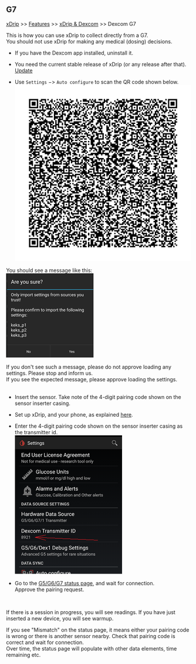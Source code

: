 ## G7
[xDrip](../../README.md) >> [Features](../Features_page.md) >> [xDrip & Dexcom](../Dexcom_page.md) >> Dexcom G7  
  
This is how you can use xDrip to collect directly from a G7.  
You should not use xDrip for making any medical (dosing) decisions.  
  
- If you have the Dexcom app installed, uninstall it.  
  
- You need the current stable release of xDrip (or any release after that).  [Update](../Updates.md)  
  
- Use `Settings` &#8722;> `Auto configure` to scan the QR code shown below.  
![](./images/G7_keks_QR.png)  
  
You should see a message like this:  
![](./images/keks_QR_confirm.png)  
  
If you don't see such a message, please do not approve loading any settings.  Please stop and inform us.  
If you see the expected message, please approve loading the settings.  
<br/>  
  
- Insert the sensor.  Take note of the 4-digit pairing code shown on the sensor inserter casing.  
  
- Set up xDrip, and your phone, as explained [here](../G6-Recommended-Settings.md).  
  
- Enter the 4-digit pairing code shown on the sensor inserter casing as the transmitter id.  
![](./images/DexG7ID.png)  
  
- Go to the [G5/G6/G7 status page](../StatusG5G6.md), and wait for connection.  
Approve the pairing request.  
<br/>  
  
If there is a session in progress, you will see readings.  If you have just inserted a new device, you will see warmup.  
  
If you see "Mismatch" on the status page, it means either your pairing code is wrong or there is another sensor nearby. Check that pairing code is correct and wait for connection.  
Over time, the status page will populate with other data elements, time remaining etc.  
  
